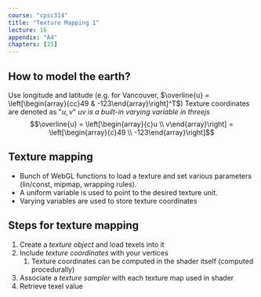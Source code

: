 ```yaml
---
course: "cpsc314"
title: "Texture Mapping 1"
lecture: 16
appendix: "A4"
chapters: [15]
---
```


## How to model the earth?
Use longitude and latitude (e.g. for Vancouver, $\overline{u} = \left[\begin{array}{cc}49 & -123\end{array}\right]^T$)
Texture coordinates are denoted as "$u, v$"
*uv is a built-in varying variable in threejs*
$$\overline{u}
= \left[\begin{array}{c}u \\ v\end{array}\right]
= \left[\begin{array}{c}49 \\ -123\end{array}\right]$$

## Texture mapping
- Bunch of WebGL functions to load a texture and set various parameters (lin/const, mipmap, wrapping rules).
- A uniform variable is used to point to the desired texture unit.
- Varying variables are used to store texture coordinates


## Steps for texture mapping
1. Create a *texture object* and load texels into it
2. Include *texture coordinates*  with your vertices
    1. Texture coordinates can be computed in the shader itself (computed procedurally)
3. Associate a *texture sampler*  with each texture map used in shader
4. Retrieve texel value
